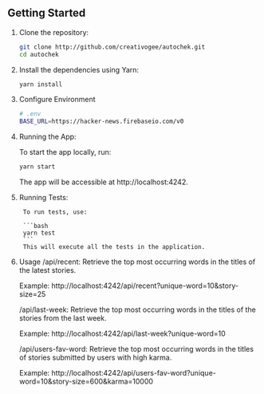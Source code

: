 ## Getting Started

1.  Clone the repository:

    ```bash
    git clone http://github.com/creativogee/autochek.git
    cd autochek
    ```

2.  Install the dependencies using Yarn:

    ```bash
    yarn install
    ```

3.  Configure Environment

    ```bash
    # .env
    BASE_URL=https://hacker-news.firebaseio.com/v0
    ```

4.  Running the App:

    To start the app locally, run:

    ```bash
    yarn start
    ```

    The app will be accessible at http://localhost:4242.

5.  Running Tests:

         To run tests, use:

         ```bash
         yarn test
         ```
         This will execute all the tests in the application.

6.  Usage
    /api/recent: Retrieve the top most occurring words in the titles of the latest stories.

    Example: http://localhost:4242/api/recent?unique-word=10&story-size=25

    /api/last-week: Retrieve the top most occurring words in the titles of the stories from the last week.

    Example: http://localhost:4242/api/last-week?unique-word=10

    /api/users-fav-word: Retrieve the top most occurring words in the titles of stories submitted by users with high karma.

    Example: http://localhost:4242/api/users-fav-word?unique-word=10&story-size=600&karma=10000
